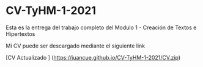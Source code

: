 # CV-TyHM-1-2021

Esta es la entrega del trabajo completo del Modulo 1 - Creación de Textos e Hipertextos 

<p>

Mi CV puede ser descargado mediante el siguiente link 

<p>

[CV Actualizado ] (https://juancue.github.io/CV-TyHM-1-2021/CV.zip)

  
